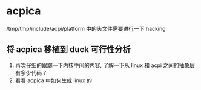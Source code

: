 # acpica


/tmp/tmp/include/acpi/platform 中的头文件需要进行一下 hacking

## 将 acpica 移植到 duck 可行性分析
1. 再次仔细的跟踪一下内核中间的内容, 了解一下从 linux 和 acpi 之间的抽象层有多少代码 ?
2. 看看 acpica 中如何生成 linux 的

